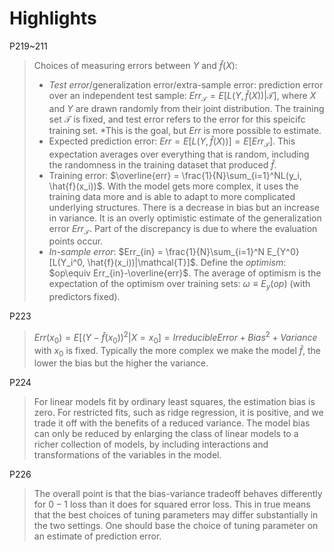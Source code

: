 # Highlights
P219~211
> Choices of measuring errors between $Y$ and $\hat{f}(X)$:
> - *Test error*/generalization error/extra-sample error: prediction error over an independent test sample: $Err_{\mathcal{T}}=E[L(Y, \hat{f}(X))|\mathcal{T}]$, where $X$ and $Y$ are drawn randomly from their joint distribution. The training set $\mathcal{T}$ is fixed, and test error refers to the error for this speicifc training set. *This is the goal, but $Err$ is more possible to estimate.
> - Expected prediction error: $Err = E[L(Y, \hat{f}(X))] = E[Err_{\mathcal{T}}]$. This expectation averages over everything that is random, including the randomness in the training dataset that produced $\hat{f}$.
> - Training error: $\overline{err} = \frac{1}{N}\sum_{i=1}^NL(y_i, \hat{f}(x_i))$. With the model gets more complex, it uses the training data more and is able to adapt to more complicated underlying structures. There is a decrease in bias but an increase in variance. It is an overly optimistic estimate of the generalization error $Err_{\mathcal{T}}$. Part of the discrepancy is due to where the evaluation points occur.
> - *In-sample error*: $Err_{in} = \frac{1}{N}\sum_{i=1}^N E_{Y^0}[L(Y_i^0, \hat{f}(x_i))|\mathcal{T}]$.
> Define the *optimism*: $op\equiv Err_{in}-\overline{err}$. The average of optimism is the expectation of the optimism over training sets: $\omega\equiv E_{y}(op)$ (with predictors fixed).

P223
> $Err(x_0) = E[(Y - \hat{f}(x_0))^2|X=x_0]=Irreducible Error + Bias^2 + Variance$ with $x_0$ is fixed. Typically the more complex we make the model $\hat{f}$, the lower the bias but the higher the variance.

P224
> For linear models fit by ordinary least squares, the estimation bias is zero. For restricted fits, such as ridge regression, it is positive, and we trade it off with the benefits of a reduced variance. The model bias can only be reduced by enlarging the class of linear models to a richer collection of models, by including interactions and transformations of the variables in the model.

P226
> The overall point is that the bias-variance tradeoff behaves differently for $0-1$ loss than it does for squared error loss. This in true means that the best choices of tuning parameters may differ substantially in the two settings. One should base the choice of tuning parameter on an estimate of prediction error.

